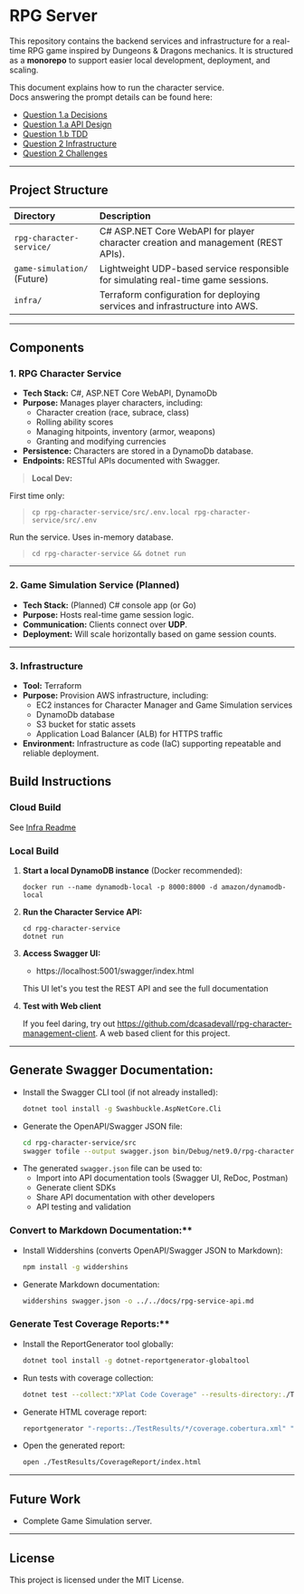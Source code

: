 # RPG Server

This repository contains the backend services and infrastructure for a real-time RPG game inspired by Dungeons & Dragons mechanics.
It is structured as a **monorepo** to support easier local development, deployment, and scaling.

This document explains how to run the character service.<br>
Docs answering the prompt details can be found here:

- [Question 1.a Decisions](docs/1.a-Decisions.md)
- [Question 1.a API Design](docs/1.a-API-planning.md)
- [Question 1.b TDD](docs/1.b-Extension-TDD.md)
- [Question 2 Infrastructure](docs/2-infrastructure.md)
- [Question 2 Challenges](docs/2-Challenges.md)

---

## Project Structure

| Directory | Description |
|:---|:---|
| `rpg-character-service/` | C# ASP.NET Core WebAPI for player character creation and management (REST APIs). |
| `game-simulation/` (Future) | Lightweight UDP-based service responsible for simulating real-time game sessions. |
| `infra/` | Terraform configuration for deploying services and infrastructure into AWS. |

---

## Components

### 1. **RPG Character Service**
- **Tech Stack:** C#, ASP.NET Core WebAPI, DynamoDb
- **Purpose:** Manages player characters, including:
  - Character creation (race, subrace, class)
  - Rolling ability scores
  - Managing hitpoints, inventory (armor, weapons)
  - Granting and modifying currencies
- **Persistence:** Characters are stored in a DynamoDb database.
- **Endpoints:** RESTful APIs documented with Swagger.

> **Local Dev:**

First time only:
> `cp rpg-character-service/src/.env.local rpg-character-service/src/.env`

Run the service. Uses in-memory database.
> `cd rpg-character-service && dotnet run`

---

### 2. **Game Simulation Service** (Planned)
- **Tech Stack:** (Planned) C# console app (or Go)
- **Purpose:** Hosts real-time game session logic.
- **Communication:** Clients connect over **UDP**.
- **Deployment:** Will scale horizontally based on game session counts.

---

### 3. **Infrastructure**
- **Tool:** Terraform
- **Purpose:** Provision AWS infrastructure, including:
  - EC2 instances for Character Manager and Game Simulation services
  - DynamoDb database
  - S3 bucket for static assets
  - Application Load Balancer (ALB) for HTTPS traffic
- **Environment:** Infrastructure as code (IaC) supporting repeatable and reliable deployment.

## Build Instructions

### Cloud Build

See [Infra Readme](infra/README.md)

### Local Build

1. **Start a local DynamoDB instance**
    (Docker recommended):
    ```
    docker run --name dynamodb-local -p 8000:8000 -d amazon/dynamodb-local
    ```

2. **Run the Character Service API:**
   ```
   cd rpg-character-service
   dotnet run
   ```

3. **Access Swagger UI:**
   - https://localhost:5001/swagger/index.html

    This UI let's you test the REST API and see the full documentation

4. **Test with Web client**

    If you feel daring, try out https://github.com/dcasadevall/rpg-character-management-client. A web based
    client for this project.

---

## Generate Swagger Documentation:

   - Install the Swagger CLI tool (if not already installed):
     ```bash
     dotnet tool install -g Swashbuckle.AspNetCore.Cli
     ```
   - Generate the OpenAPI/Swagger JSON file:
     ```bash
     cd rpg-character-service/src
     swagger tofile --output swagger.json bin/Debug/net9.0/rpg-character-service.dll v1
     ```
   - The generated `swagger.json` file can be used to:
     - Import into API documentation tools (Swagger UI, ReDoc, Postman)
     - Generate client SDKs
     - Share API documentation with other developers
     - API testing and validation

### Convert to Markdown Documentation:**
  - Install Widdershins (converts OpenAPI/Swagger JSON to Markdown):
    ```bash
    npm install -g widdershins
    ```
  - Generate Markdown documentation:
    ```bash
    widdershins swagger.json -o ../../docs/rpg-service-api.md
    ```

### Generate Test Coverage Reports:**
  - Install the ReportGenerator tool globally:
    ```bash
    dotnet tool install -g dotnet-reportgenerator-globaltool
    ```
  - Run tests with coverage collection:
    ```bash
    dotnet test --collect:"XPlat Code Coverage" --results-directory:./TestResults --filter:"FullyQualifiedName!~Integration"
    ```
  - Generate HTML coverage report:
    ```bash
    reportgenerator "-reports:./TestResults/*/coverage.cobertura.xml" "-targetdir:./TestResults/CoverageReport" "-reporttypes:Html"
    ```
  - Open the generated report:
    ```bash
    open ./TestResults/CoverageReport/index.html
    ```

---

## Future Work

- Complete Game Simulation server.

---

## License

This project is licensed under the MIT License.
